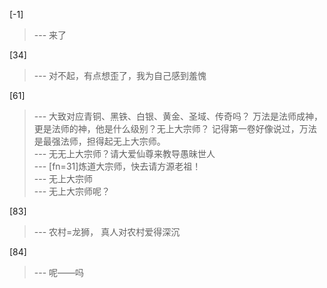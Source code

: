 
[-1] 
>--- 来了<br>

[34] 
>--- 对不起，有点想歪了，我为自己感到羞愧<br>

[61] 
>--- 大致对应青铜、黑铁、白银、黄金、圣域、传奇吗？
万法是法师成神，更是法师的神，他是什么级别？无上大宗师？
记得第一卷好像说过，万法是最强法师，担得起无上大宗师。<br>
>--- 无无上大宗师？请大爱仙尊来教导愚昧世人<br>
>--- [fn=31]炼道大宗师，快去请方源老祖！<br>
>--- 无上大宗师<br>
>--- 无上大宗师呢？<br>

[83] 
>--- 农村=龙狮，
真人对农村爱得深沉<br>

[84] 
>--- 呢——吗<br>
